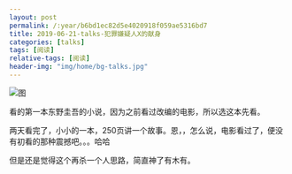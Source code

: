 ```yaml
---
layout: post
permalink: /:year/b6bd1ec82d5e4020918f059ae5316bd7
title: 2019-06-21-talks-犯罪嫌疑人X的献身
categories: [talks]
tags: [阅读]
relative-tags: [阅读]
header-img: "img/home/bg-talks.jpg"
---
```


![图](http://image.linxingyang.net/image/T-talks/image/2019/books/fzxyrxdxs.png)

看的第一本东野圭吾的小说，因为之前看过改编的电影，所以选这本先看。

两天看完了，小小的一本，250页讲一个故事。恩，，怎么说，电影看过了，便没有初看的那种震撼吧。。。哈哈

但是还是觉得这个再杀一个人思路，简直神了有木有。

